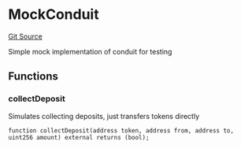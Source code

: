 # MockConduit
[Git Source](https://github.com/SovaNetwork/fountfi/blob/58164582109e1a7de75ddd7e30bfe628ac79d7fd/src/mocks/MockConduit.sol)

Simple mock implementation of conduit for testing


## Functions
### collectDeposit

Simulates collecting deposits, just transfers tokens directly


```solidity
function collectDeposit(address token, address from, address to, uint256 amount) external returns (bool);
```

